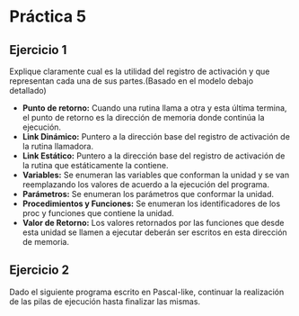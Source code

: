 # Práctica 5

## Ejercicio 1

Explique claramente cual es la utilidad del registro de activación y que representan
cada una de sus partes.(Basado en el modelo debajo detallado)

  * __Punto de retorno:__  Cuando una rutina llama a otra y esta última termina, el punto de retorno es la dirección de memoria donde continúa la ejecución.
  * __Link Dinámico:__ Puntero a la dirección base del registro de activación de la rutina llamadora.
  * __Link Estático:__ Puntero a la dirección base del registro de activación de la rutina que estáticamente la contiene.
  * __Variables:__ Se enumeran las variables que conforman la unidad y se van reemplazando los valores de acuerdo a la ejecución del programa.
  * __Parámetros:__ Se enumeran los parámetros que conformar la unidad.
  * __Procedimientos y Funciones:__ Se enumeran los identificadores de los proc y funciones que contiene la unidad.
  * __Valor de Retorno:__ Los valores retornados por las funciones que desde esta unidad se llamen a ejecutar deberán ser escritos en esta dirección de memoria.
  
## Ejercicio 2

Dado el siguiente programa escrito en Pascal-like, continuar la realización de las pilas de ejecución hasta finalizar las mismas.

